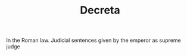 ---
title: Decreta
letter: D
permalink: "/definitions/bld-decreta.html"
body: In the Roman law. Judlcial sentences given by the emperor as supreme judge
published_at: '2018-07-07'
source: Black's Law Dictionary 2nd Ed (1910)
layout: post
---